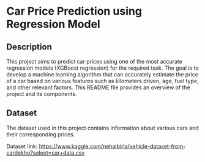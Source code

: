 
# Car Price Prediction using Regression Model


## Description

This project aims to predict car prices using one of the most accurate regression models (XGBoost regression) for the required task. The goal is to develop a machine learning algorithm that can accurately estimate the price of a car based on various features such as kilometers driven, age, fuel type, and other relevant factors. This README file provides an overview of the project and its components.


## Dataset

The dataset used in this project contains information about various cars and their corresponding prices.

Dataset link: https://www.kaggle.com/nehalbirla/vehicle-dataset-from-cardekho?select=car+data.csv